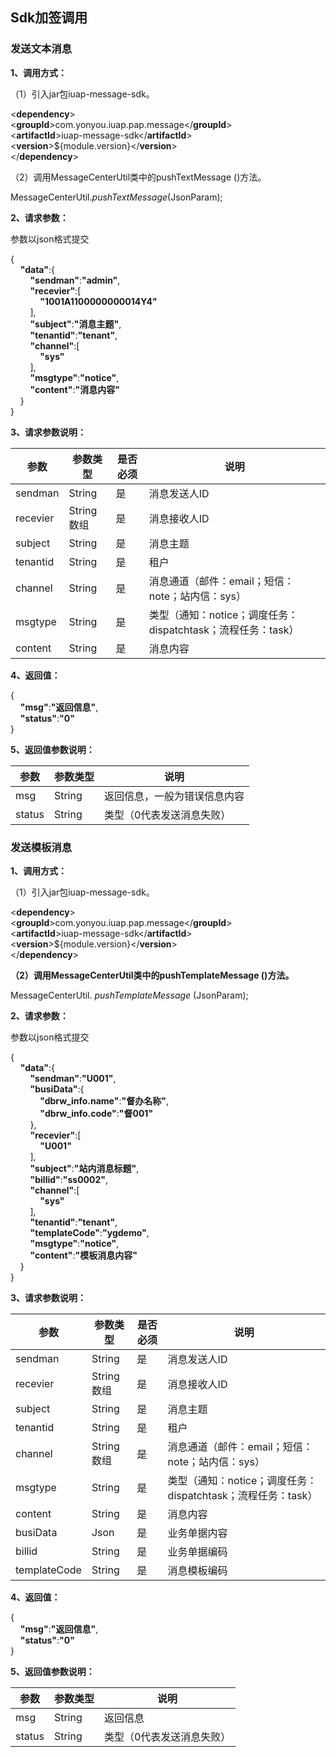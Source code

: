 Sdk加签调用
-----------

### 发送文本消息

**1、调用方式：**

（1）引入jar包iuap-message-sdk。

\<**dependency**\>  
\<**groupId**\>com.yonyou.iuap.pap.message\</**groupId**\>  
\<**artifactId**\>iuap-message-sdk\</**artifactId**\>  
\<**version**\>\${module.version}\</**version**\>  
\</**dependency**\>

（2）调用MessageCenterUtil类中的pushTextMessage ()方法。

MessageCenterUtil.*pushTextMessage*(JsonParam);

**2、请求参数：**

参数以json格式提交

{  
    **"data"**:{  
        **"sendman"**:**"admin"**,  
        **"recevier"**:[  
            **"1001A1100000000014Y4"**  
        ],  
        **"subject"**:**"消息主题"**,  
        **"tenantid"**:**"tenant"**,  
        **"channel"**:[  
            **"sys"**  
        ],  
        **"msgtype"**:**"notice"**,  
        **"content"**:**"消息内容"**  
    }  
}

**3、请求参数说明：**

| **参数** | **参数类型** | **是否必须** | **说明**                                                     |
|----------|--------------|--------------|--------------------------------------------------------------|
| sendman  | String       | 是           | 消息发送人ID                                                 |
| recevier | String数组   | 是           | 消息接收人ID                                                 |
| subject  | String       | 是           | 消息主题                                                     |
| tenantid | String       | 是           | 租户                                                         |
| channel  | String       | 是           | 消息通道（邮件：email；短信：note；站内信：sys）             |
| msgtype  | String       | 是           | 类型（通知：notice；调度任务：dispatchtask；流程任务：task） |
| content  | String       | 是           | 消息内容                                                     |

**4、返回值：**

{  
    **"msg"**:**"返回信息"**,  
    **"status"**:**"0"**  
}

**5、返回值参数说明：**

| **参数** | **参数类型** | **说明**                     |
|----------|--------------|------------------------------|
| msg      | String       | 返回信息，一般为错误信息内容 |
| status   | String       | 类型（0代表发送消息失败）    |

### 发送模板消息

**1、调用方式：**

（1）引入jar包iuap-message-sdk。

\<**dependency**\>  
\<**groupId**\>com.yonyou.iuap.pap.message\</**groupId**\>  
\<**artifactId**\>iuap-message-sdk\</**artifactId**\>  
\<**version**\>\${module.version}\</**version**\>  
\</**dependency**\>

**（2）调用MessageCenterUtil类中的pushTemplateMessage ()方法。**

MessageCenterUtil. *pushTemplateMessage* (JsonParam);

**2、请求参数：**

参数以json格式提交

{  
    **"data"**:{  
        **"sendman"**:**"U001"**,  
        **"busiData"**:{  
            **"dbrw_info.name"**:**"督办名称"**,  
            **"dbrw_info.code"**:**"督001"**  
        },  
        **"recevier"**:[  
            **"U001"**  
        ],  
        **"subject"**:**"站内消息标题"**,  
        **"billid"**:**"ss0002"**,  
        **"channel"**:[  
            **"sys"**  
        ],  
        **"tenantid"**:**"tenant"**,  
        **"templateCode"**:**"ygdemo"**,  
        **"msgtype"**:**"notice"**,  
        **"content"**:**"模板消息内容"**  
    }  
}

**3、请求参数说明：**

| **参数**     | **参数类型** | **是否必须** | **说明**                                                     |
|--------------|--------------|--------------|--------------------------------------------------------------|
| sendman      | String       | 是           | 消息发送人ID                                                 |
| recevier     | String数组   | 是           | 消息接收人ID                                                 |
| subject      | String       | 是           | 消息主题                                                     |
| tenantid     | String       | 是           | 租户                                                         |
| channel      | String数组   | 是           | 消息通道（邮件：email；短信：note；站内信：sys）             |
| msgtype      | String       | 是           | 类型（通知：notice；调度任务：dispatchtask；流程任务：task） |
| content      | String       | 是           | 消息内容                                                     |
| busiData     | Json         | 是           | 业务单据内容                                                 |
| billid       | String       | 是           | 业务单据编码                                                 |
| templateCode | String       | 是           | 消息模板编码                                                 |

**4、返回值：**

{  
    **"msg"**:**"返回信息"**,  
    **"status"**:**"0"**  
}

**5、返回值参数说明：**

| **参数** | **参数类型** | **说明**                  |
|----------|--------------|---------------------------|
| msg      | String       | 返回信息                  |
| status   | String       | 类型（0代表发送消息失败） |
